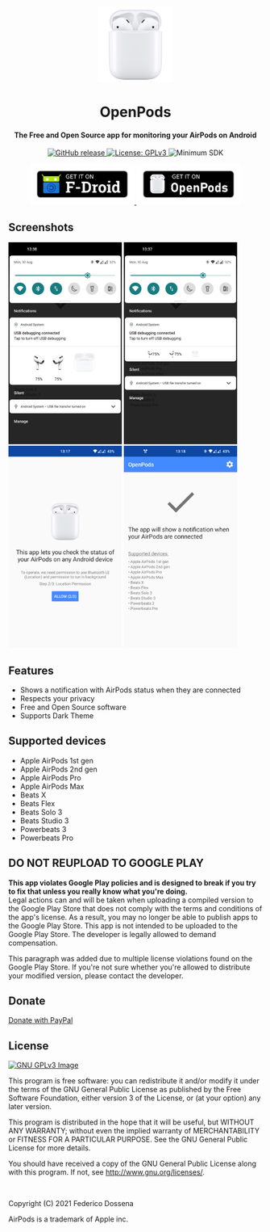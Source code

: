 <p align="center"><img src="fastlane/metadata/android/en-US/images/icon.png" width="150"></p> 
<h1 align="center"><b>OpenPods</b></h1>
<h4 align="center">The Free and Open Source app for monitoring your AirPods on Android</h4>
<p align="center">
	<a href="https://github.com/adolfintel/OpenPods/releases">
		<img src="https://img.shields.io/github/release/adolfintel/OpenPods.svg" alt="GitHub release">
	</a>
	<a href="https://www.gnu.org/licenses/gpl-3.0">
		<img src="https://img.shields.io/badge/License-GPL%20v3-blue.svg" alt="License: GPLv3">
	</a>
	<img alt="Minimum SDK" src="https://img.shields.io/badge/API-21%2B-32B5ED">
</a>
</p>
<p align="center">
	<a href="https://f-droid.org/packages/com.dosse.airpods">
		<img src="assets/get-it-on-fdroid.png" alt="Get it on F-Droid" height="80">
	</a>
	<a href="https://downloads.fdossena.com/geth.php?r=openpods-apk">
		<img src="assets/get-it-on-openpods.png" alt="Get it on OpenPods" height="80">
	</a>
</p>

## Screenshots

[<img src="fastlane/metadata/android/en-US/images/phoneScreenshots/screen1.png"
    alt="Big notification"
    height="400">](fastlane/metadata/android/en-US/images/phoneScreenshots/screen1.png)
[<img src="fastlane/metadata/android/en-US/images/phoneScreenshots/screen2.png"
    alt="Small notification"
    height="400">](fastlane/metadata/android/en-US/images/phoneScreenshots/screen2.png)
[<img src="fastlane/metadata/android/en-US/images/phoneScreenshots/screen3.png"
    alt="Setup screen"
    height="400">](fastlane/metadata/android/en-US/images/phoneScreenshots/screen3.png)
[<img src="fastlane/metadata/android/en-US/images/phoneScreenshots/screen4.png"
    alt="Home screen"
    height="400">](fastlane/metadata/android/en-US/images/phoneScreenshots/screen4.png)
	
## Features

* Shows a notification with AirPods status when they are connected
* Respects your privacy
* Free and Open Source software
* Supports Dark Theme

## Supported devices

* Apple AirPods 1st gen
* Apple AirPods 2nd gen
* Apple AirPods Pro
* Apple AirPods Max
* Beats X
* Beats Flex
* Beats Solo 3
* Beats Studio 3
* Powerbeats 3
* Powerbeats Pro

## DO NOT REUPLOAD TO GOOGLE PLAY
**This app violates Google Play policies and is designed to break if you try to fix that unless you really know what you're doing.**<br />
Legal actions can and will be taken when uploading a compiled version to the Google Play Store that does not comply with the terms and conditions of the app's license. As a result, you may no longer be able to publish apps to the Google Play Store. This app is not intended to be uploaded to the Google Play Store. The developer is legally allowed to demand compensation.

This paragraph was added due to multiple license violations found on the Google Play Store. If you're not sure whether you're allowed to distribute your modified version, please contact the developer.

## Donate
[Donate with PayPal](https://www.paypal.me/sineisochronic)

## License
[![GNU GPLv3 Image](https://www.gnu.org/graphics/gplv3-127x51.png)](https://www.gnu.org/licenses/gpl-3.0.en.html)  

This program is free software: you can redistribute it and/or modify
it under the terms of the GNU General Public License as published by
the Free Software Foundation, either version 3 of the License, or
(at your option) any later version.

This program is distributed in the hope that it will be useful,
but WITHOUT ANY WARRANTY; without even the implied warranty of
MERCHANTABILITY or FITNESS FOR A PARTICULAR PURPOSE.  See the
GNU General Public License for more details.

You should have received a copy of the GNU General Public License
along with this program.  If not, see <http://www.gnu.org/licenses/>.

&nbsp;
&nbsp;

Copyright (C) 2021 Federico Dossena

AirPods is a trademark of Apple inc.
